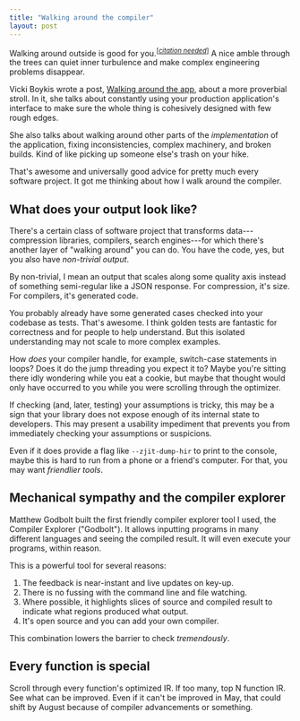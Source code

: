 ```yaml
---
title: "Walking around the compiler"
layout: post
---
```


Walking around outside is good for you.<sup>[<a href="https://en.wikipedia.org/wiki/Wikipedia:Citation_needed"><i>citation needed</i></a>]</sup>
A nice amble through the trees can quiet inner turbulence and make complex
engineering problems disappear.

Vicki Boykis wrote a post, [Walking around the
app](https://vickiboykis.com/2025/09/09/walking-around-the-app/), about a more
proverbial stroll. In it, she talks about constantly using your production
application's interface to make sure the whole thing is cohesively designed
with few rough edges.

She also talks about walking around other parts of the *implementation* of the
application, fixing inconsistencies, complex machinery, and broken builds. Kind
of like picking up someone else's trash on your hike.

That's awesome and universally good advice for pretty much every software
project. It got me thinking about how I walk around the compiler.

## What does your output look like?

There's a certain class of software project that transforms data---compression
libraries, compilers, search engines---for which there's another layer of
"walking around" you can do. You have the code, yes, but you also have
*non-trivial output*.

<!-- TODO pick another term -->

By non-trivial, I mean an output that scales along some quality axis instead of
something semi-regular like a JSON response. For compression, it's size. For
compilers, it's generated code.

You probably already have some generated cases checked into your codebase as
tests. That's awesome. I think golden tests are fantastic for correctness and
for people to help understand. But this isolated understanding may not scale to
more complex examples.

How *does* your compiler handle, for example, switch-case statements in loops?
Does it do the jump threading you expect it to? Maybe you're sitting there idly
wondering while you eat a cookie, but maybe that thought would only have
occurred to you while you were scrolling through the optimizer.

<!-- TODO maybe pick another example -->

If checking (and, later, testing) your assumptions is tricky, this may be a
sign that your library does not expose enough of its internal state to
developers. This may present a usability impediment that prevents you from
immediately checking your assumptions or suspicions.

<!-- TODO link to Kate -->

Even if it does provide a flag like `--zjit-dump-hir` to print to the console,
maybe this is hard to run from a phone or a friend's computer. For that, you
may want *friendlier tools*.

## Mechanical sympathy and the compiler explorer

Matthew Godbolt built the first friendly compiler explorer tool I used, the
Compiler Explorer ("Godbolt"). It allows inputting programs in many different
languages and seeing the compiled result. It will even execute your programs,
within reason.

This is a powerful tool for several reasons:

1. The feedback is near-instant and live updates on key-up.
1. There is no fussing with the command line and file watching.
1. Where possible, it highlights slices of source and compiled result to
   indicate what regions produced what output.
1. It's open source and you can add your own compiler.

This combination lowers the barrier to check *tremendously*.

## Every function is special

Scroll through every function's optimized IR. If too many, top N function IR.
See what can be improved. Even if it can't be improved in May, that could shift
by August because of compiler advancements or something.
